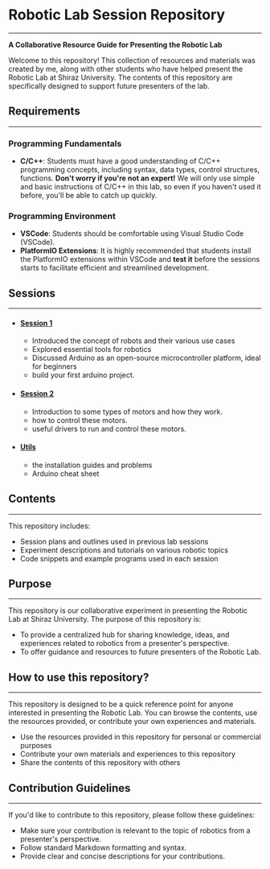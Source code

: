 # Robotic Lab Session Repository
--------------------------------

**A Collaborative Resource Guide for Presenting the Robotic Lab**

Welcome to this repository! This collection of resources and materials was created by me, along with other students who have helped present the Robotic Lab at Shiraz University. The contents of this repository are specifically designed to support future presenters of the lab.

## Requirements
--------------

### Programming Fundamentals

* **C/C++**: Students must have a good understanding of C/C++ programming concepts, including syntax, data types, control structures, functions.
**Don't worry if you're not an expert!** We will only use simple and basic instructions of C/C++ in this lab, so even if you haven't used it before, you'll be able to catch up quickly.

### Programming Environment

* **VSCode**: Students should be comfortable using Visual Studio Code (VSCode).
* **PlatformIO Extensions**: It is highly recommended that students install the PlatformIO extensions within VSCode and **test it** before the sessions starts to facilitate efficient and streamlined development.

## Sessions
------------
* #### [Session 1](./Session1/readme.md)
    * Introduced the concept of robots and their various use cases
    * Explored essential tools for robotics
    * Discussed Arduino as an open-source microcontroller platform, ideal for beginners
    * build your first arduino project.
    
* #### [Session 2](./Session2/readme.md)
    * Introduction to some types of motors and how they work.
    * how to control these motors.
    * useful drivers to run and control these motors.


* #### [Utils](./Utils/readme.md)
    - the installation guides and problems
    - Arduino cheat sheet


## Contents
------------

This repository includes:

* Session plans and outlines used in previous lab sessions
* Experiment descriptions and tutorials on various robotic topics
* Code snippets and example programs used in each session

## Purpose
----------

This repository is our collaborative experiment in presenting the Robotic Lab at Shiraz University. The purpose of this repository is:

* To provide a centralized hub for sharing knowledge, ideas, and experiences related to robotics from a presenter's perspective.
* To offer guidance and resources to future presenters of the Robotic Lab.

## How to use this repository?
------------------------------

This repository is designed to be a quick reference point for anyone interested in presenting the Robotic Lab. You can browse the contents, use the resources provided, or contribute your own experiences and materials.


* Use the resources provided in this repository for personal or commercial purposes
* Contribute your own materials and experiences to this repository
* Share the contents of this repository with others

## Contribution Guidelines
---------------------------

If you'd like to contribute to this repository, please follow these guidelines:

* Make sure your contribution is relevant to the topic of robotics from a presenter's perspective.
* Follow standard Markdown formatting and syntax.
* Provide clear and concise descriptions for your contributions.


